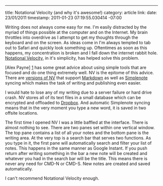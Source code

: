 --- 
title: Notational Velocity (and why it's awesome!)
category: article
link: 
date: 23/01/2011
timestamp: 2011-01-23 07:19:55.030414 -07:00

Writing does not always come easy for me. I'm easily distracted by the myriad of things possible at the computer and on the Internet. My brain throttles into overdrive as I attempt to get my thoughts through the keyboard and on the screen. As ideas come in I'm always tempted to tab out to Safari and quickly look something up. Oftentimes as soon as this happens, my concentration is broken and I fall down the internet rabbit hole. [Notational Velocity][2], in it's simplicity, has helped solve this problem.

 [Alex Payne] [1] has some great advice about using simple tools that are focused and do one thing extremely well.  NV is the epitome of this advice.  There are [versions of NV][3] that support [Markdown][4] as well as [Simplenote][5] syncing which makes the task of writing and publishing even easier.
 
I would hate to lose any of my writing due to a server failure or hard drive crash.  NV stores all of its text files in a small database which can be encrypted and offloaded to [Dropbox][6].  And automatic Simplenote syncing means that in the very moment you type a new word, it is saved in two offsite locations.

The first time I opened NV I was a little baffled at the interface.  There is almost nothing to see.  There are two panes set within one vertical window.  The top pane contains a list of all your notes and the bottom pane is the writing area.  At the very top is a search bar that serves two functions.  As you type in it, the first pane will automatically search and filter your list of notes.  This happens in the same manner as Google Instant.  If you push return after writing something in the bar a new note will be created and whatever you had in the search bar will be the title.  This means there is never any need for CMD-N or CMD-S.  New notes are created and saved automatically.

I can't recommend Notational Velocity enough.

[1]: http://al3x.net/2008/09/08/al3xs-rules-for-computing-happiness.html
[2]: http://notational.net/
[3]: http://brettterpstra.com/code/notational-velocity-alt/
[4]: http://daringfireball.net/projects/markdown/
[5]: http://simplenoteapp.com/
[6]: http://www.dropbox.com/

